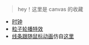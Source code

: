 > hey！这里是 canvas 的收藏

* [时钟](https://yokiyokiyoki.github.io/magic-canvas/clock.html)
* [粒子轮播特效](https://yokiyokiyoki.github.io/magic-canvas/particle.html)
* [线条跟随鼠标动画](https://yokiyokiyoki.github.io/magic-canvas/nest.html)仿自[这里](https://github.com/hustcc/canvas-nest.js)
